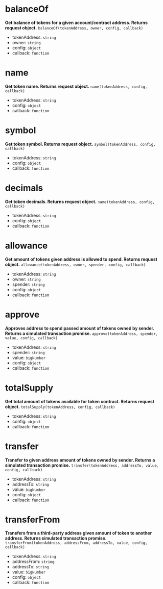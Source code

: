 # balanceOf
**Get balance of tokens for a given account/contract address. Returns request object.**
`balanceOf(tokenAddress, owner, config, callback)`

* tokenAddress: `string`
* owner: `string`
* config: `object`
* callback: `function`

# name
**Get token name. Returns request object.**
`name(tokenAddress, config, callback)`

* tokenAddress: `string`
* config: `object`
* callback: `function`

# symbol
**Get token symbol. Returns request object.**
`symbol(tokenAddress, config, callback)`

* tokenAddress: `string`
* config: `object`
* callback: `function`

# decimals
**Get token decimals. Returns request object.**
`name(tokenAddress, config, callback)`

* tokenAddress: `string`
* config: `object`
* callback: `function`

# allowance
**Get amount of tokens given address is allowed to spend. Returns request object.**
`allowance(tokenAddress, owner, spender, config, callback)`

* tokenAddress: `string`
* owner: `string`
* spender: `string`
* config: `object`
* callback: `function`

# approve
**Approves address to spend passed amount of tokens owned by sender. Returns a simulated transaction promise.**
`approve(tokenAddress, spender, value, config, callback)`

* tokenAddress: `string`
* spender: `string`
* value: `bigNumber`
* config: `object`
* callback: `function`

# totalSupply
**Get total amount of tokens available for token contract. Returns request object.**
`totalSupply(tokenAddress, config, callback)`

* tokenAddress: `string`
* config: `object`
* callback: `function`

# transfer
**Transfer to given address amount of tokens owned by sender. Returns a simulated transaction promise.**
`transfer(tokenAddress, addressTo, value, config, callback)`

* tokenAddress: `string`
* addressTo: `string`
* value: `bigNumber`
* config: `object`
* callback: `function`

# transferFrom
**Transfers from a third-party address given amount of token to another address. Returns simulated transaction promise.**
`transferFrom(tokenAddress, addressFrom, addressTo, value, config, callback)`

* tokenAddress: `string`
* addressFrom: `string`
* addressTo: `string`
* value: `bigNumber`
* config: `object`
* callback: `function`
